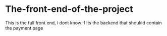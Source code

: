 # The-front-end-of-the-project
This is the full front end, i dont know if its the backend that shoukld contain the payment page
